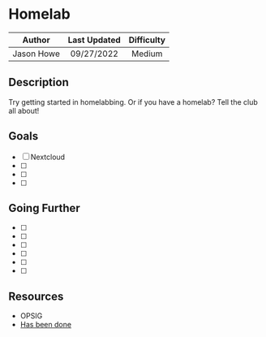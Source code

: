 # Homelab

|   Author   | Last Updated |  Difficulty |
| :--------: | :----------: | :---------: |
| Jason Howe |  09/27/2022  |   Medium    |

## Description

Try getting started in homelabbing. Or if you have a homelab? Tell the club all about!

## Goals

- [ ] Nextcloud 
- [ ] 
- [ ] 
- [ ]

## Going Further

- [ ] 
- [ ]
- [ ]
- [ ]
- [ ]
- [ ]

## Resources

- OPSIG
- [Has been done](https://www.youtube.com/watch?v=1j-EN_Bxba4)

